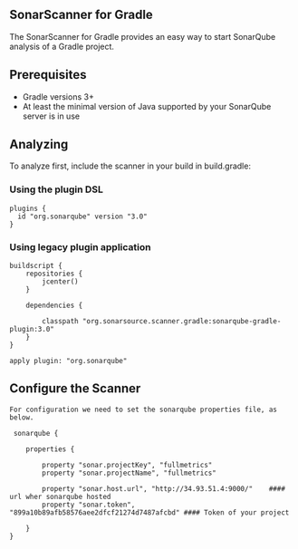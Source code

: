 ## SonarScanner for Gradle

The SonarScanner for Gradle provides an easy way to start SonarQube analysis of a Gradle project. 

## Prerequisites
   - Gradle versions 3+
   - At least the minimal version of Java supported by your SonarQube server is in use 


## Analyzing
To analyze first, include the scanner in your build in build.gradle:

### Using the plugin DSL

```
plugins {
  id "org.sonarqube" version "3.0"
}
```

### Using legacy plugin application
```
buildscript {
    repositories {
        jcenter()
    }

    dependencies {
    
        classpath "org.sonarsource.scanner.gradle:sonarqube-gradle-plugin:3.0"
    }
}

apply plugin: "org.sonarqube"

```

## Configure the Scanner
    For configuration we need to set the sonarqube properties file, as below.

```
 sonarqube {

    properties {

        property "sonar.projectKey", "fullmetrics"
        property "sonar.projectName", "fullmetrics"

        property "sonar.host.url", "http://34.93.51.4:9000/"    #### url wher sonarqube hosted
        property "sonar.token", "899a10b89afb58576aee2dfcf21274d7487afcbd" #### Token of your project

    }
}

```


